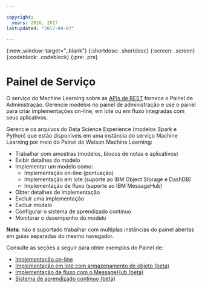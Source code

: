 ```yaml
---

copyright:
  years: 2016, 2017
lastupdated: "2017-09-07"

---
```


{:new_window: target="_blank"}
{:shortdesc: .shortdesc}
{:screen: .screen}
{:codeblock: .codeblock}
{:pre: .pre}

# Painel de Serviço


O serviço do Machine Learning sobre as [APIs de
REST](https://watson-ml-api.mybluemix.net/) fornece o Painel de Administração.
Gerencie modelos
no painel de administração e use o painel para criar implementações on-line, em
lote ou em fluxo integradas com seus aplicativos.

Gerencie os arquivos do Data Science Experience (modelos Spark e Python)
que estão disponíveis em uma instância do serviço Machine Learning
por meio do Painel do Watson Machine Learning:

*  Trabalhar com amostras (modelos, blocos de notas e aplicativos)
*  Exibir detalhes do modelo
*  Implementar um modelo como:
   *  Implementação on-line (pontuação)
   *  Implementação em lote (suporte ao IBM Object Storage e DashDB)
   *  Implementação de fluxo (suporte ao IBM MessageHub)
*  Obter detalhes de implementação
*  Excluir uma implementação
*  Excluir modelo
*  Configurar o sistema de aprendizado contínuo
*  Monitorar o desempenho do modelo

**Nota**: não é suportado trabalhar com múltiplas instâncias do painel abertas em guias
separadas do mesmo navegador.

Consulte as seções a seguir para obter exemplos do Painel de:

*  [Implementação on-line](pm_service_ui_spark_online.html)
*  [Implementação em lote com armazenamento de objeto (beta)](pm_service_ui_spark_batch.html)
*  [Implementação de fluxo com o MessageHub (beta)](pm_service_ui_spark_streaming.html)
*  [Sistema de aprendizado contínuo (beta)](pm_service_ui_spark_learning_system.html)

